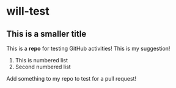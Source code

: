 # will-test
## This is a smaller title
This is a **repo** for testing GitHub activities! This is my suggestion!


1. This is numbered list
2. Second numbered list
   
Add something to my repo to test for a pull request!


